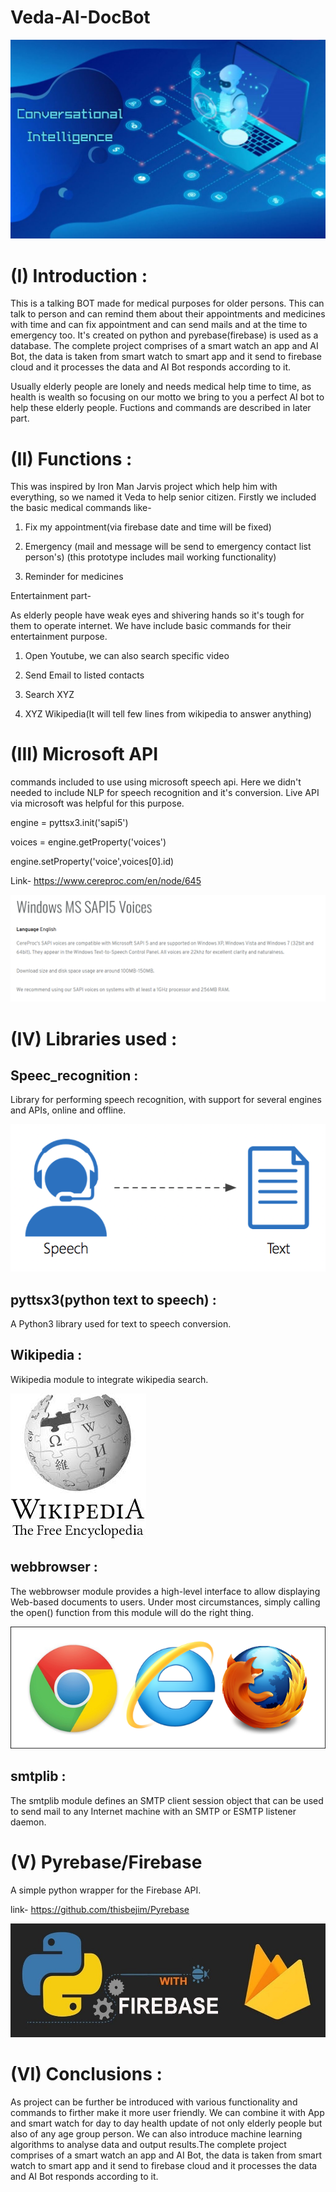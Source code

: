 # Veda-AI-DocBot

![](https://github.com/ambujalpha/Veda_AI_DocBot/blob/master/images/main.jpg)

# (I) Introduction : 

This is a talking BOT made for medical purposes for older persons. This can talk to person and can remind them about 
their appointments and medicines with time and can fix appointment and can send mails and at the time to emergency too.
It's created on python and pyrebase(firebase) is used as a database. The complete project comprises of a smart watch 
an app and AI Bot, the data is taken from smart watch to smart app and it send to firebase cloud and it processes the 
data and AI Bot responds according to it.

Usually elderly people are lonely and needs medical help time to time, as health is wealth so focusing on our motto we
bring to you a perfect AI bot to help these elderly people. Fuctions and commands are described in later part.

# (II) Functions :

This was inspired by Iron Man Jarvis project which help him with everything, so we named it Veda to help senior citizen.
Firstly we included the basic medical commands like-

1) Fix my appointment(via firebase date and time will be fixed)

2) Emergency (mail and message will be send to emergency contact list person's)
(this prototype includes mail working functionality)

3) Reminder for medicines

Entertainment part-

As elderly people have weak eyes and shivering hands so it's tough for them to operate internet. We have include basic 
commands for their entertainment purpose.

1) Open Youtube, we can also search specific video

2) Send Email to listed contacts

3) Search XYZ

4) XYZ Wikipedia(It will tell few lines from wikipedia to answer anything)

# (III) Microsoft API

commands included to use using microsoft speech api. Here we didn't needed to include NLP for speech recognition and it's conversion.
Live API via microsoft was helpful for this purpose.

engine = pyttsx3.init('sapi5')

voices = engine.getProperty('voices')

engine.setProperty('voice',voices[0].id)

Link- https://www.cereproc.com/en/node/645


![](https://github.com/ambujalpha/Veda_AI_DocBot/blob/master/images/api.png)

# (IV) Libraries used :

## Speec_recognition :

Library for performing speech recognition, with support for several engines and APIs, online and offline.

![](https://github.com/ambujalpha/Veda_AI_DocBot/blob/master/images/speech.png)

## pyttsx3(python text to speech) :

A Python3 library used for text to speech conversion.

## Wikipedia :

Wikipedia module to integrate wikipedia search.

![](https://github.com/ambujalpha/Veda_AI_DocBot/blob/master/images/wiki.jfif)

## webbrowser :
The webbrowser module provides a high-level interface to allow displaying Web-based documents to users. Under most circumstances, simply calling the open() function from this module will do the right thing.


![](https://github.com/ambujalpha/Veda_AI_DocBot/blob/master/images/browser.png)

## smtplib :

The smtplib module defines an SMTP client session object that can be used to send mail to any Internet machine with an SMTP or ESMTP listener daemon.

# (V) Pyrebase/Firebase

A simple python wrapper for the Firebase API.

link- https://github.com/thisbejim/Pyrebase


![](https://github.com/ambujalpha/Veda_AI_DocBot/blob/master/images/pyrebase.jpg)

# (VI) Conclusions :

As project can be further be introduced with various functionality and commands to firther make it more user friendly. We can combine it with App and smart watch for day to day health update of not only elderly people but also of any age group person.
We can also introduce machine learning algorithms to analyse data and output results.The complete project comprises of a smart watch an app and AI Bot, the data is taken from smart watch to smart app and it send to firebase cloud and it processes the data and AI Bot responds according to it.
